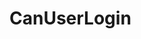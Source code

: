 <Badge type="danger" text="Carbon Compatible"/><Badge type="warning" text="Oxide Compatible"/>
# CanUserLogin

